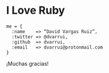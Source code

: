 
# I Love Ruby

```
me = {
  :name    => “David Vargas Ruiz”,
  :twitter => @dvarrui,
  :github  => dvarrui,
  :email   => dvarrui@protonmail.com
}
```

¡Muchas gracias!
